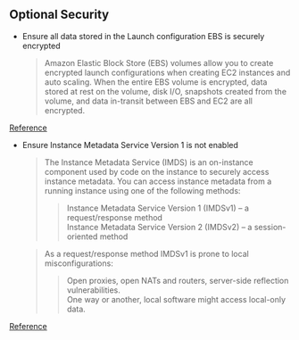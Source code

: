 ## Optional Security

* Ensure all data stored in the Launch configuration EBS is securely encrypted

    > Amazon Elastic Block Store (EBS) volumes allow you to create encrypted launch configurations when creating EC2 instances and auto scaling. When the entire EBS volume is encrypted, data stored at rest on the volume, disk I/O, snapshots created from the volume, and data in-transit between EBS and EC2 are all encrypted.

[Reference](https://docs.bridgecrew.io/docs/general_13)


* Ensure Instance Metadata Service Version 1 is not enabled

    > The Instance Metadata Service (IMDS) is an on-instance component used by code on the instance to securely access instance metadata. You can access instance metadata from a running instance using one of the following methods:
    >> Instance Metadata Service Version 1 (IMDSv1) – a request/response method\
    >> Instance Metadata Service Version 2 (IMDSv2) – a session-oriented method
    
    > As a request/response method IMDSv1 is prone to local misconfigurations:
    >> Open proxies, open NATs and routers, server-side reflection vulnerabilities.\
    >> One way or another, local software might access local-only data.

[Reference](https://docs.bridgecrew.io/docs/bc_aws_general_31)